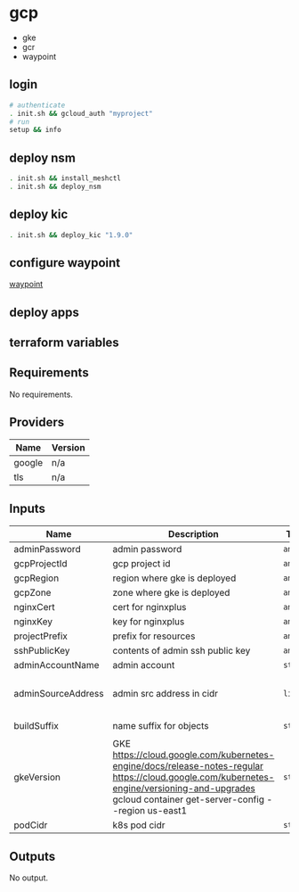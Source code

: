 # gcp

- gke
- gcr
- waypoint

## login
```bash
# authenticate
. init.sh && gcloud_auth "myproject"
# run
setup && info

```

## deploy nsm
```bash
. init.sh && install_meshctl
. init.sh && deploy_nsm
```

## deploy kic
```bash
. init.sh && deploy_kic "1.9.0"
```

## configure waypoint

  [waypoint](../../waypoint/readme.md)

## deploy apps


## terraform variables
<!-- markdownlint-disable no-inline-html -->
<!-- BEGINNING OF PRE-COMMIT-TERRAFORM DOCS HOOK -->
## Requirements

No requirements.

## Providers

| Name | Version |
|------|---------|
| google | n/a |
| tls | n/a |

## Inputs

| Name | Description | Type | Default | Required |
|------|-------------|------|---------|:--------:|
| adminPassword | admin password | `any` | n/a | yes |
| gcpProjectId | gcp project id | `any` | n/a | yes |
| gcpRegion | region where gke is deployed | `any` | n/a | yes |
| gcpZone | zone where gke is deployed | `any` | n/a | yes |
| nginxCert | cert for nginxplus | `any` | n/a | yes |
| nginxKey | key for nginxplus | `any` | n/a | yes |
| projectPrefix | prefix for resources | `any` | n/a | yes |
| sshPublicKey | contents of admin ssh public key | `any` | n/a | yes |
| adminAccountName | admin account | `string` | `"zadmin"` | no |
| adminSourceAddress | admin src address in cidr | `list` | <pre>[<br>  "0.0.0.0/0"<br>]</pre> | no |
| buildSuffix | name suffix for objects | `string` | `"party-unicorns"` | no |
| gkeVersion | GKE https://cloud.google.com/kubernetes-engine/docs/release-notes-regular https://cloud.google.com/kubernetes-engine/versioning-and-upgrades gcloud container get-server-config --region us-east1 | `string` | `"1.18.18-gke.1700"` | no |
| podCidr | k8s pod cidr | `string` | `"10.56.0.0/14"` | no |

## Outputs

No output.

<!-- END OF PRE-COMMIT-TERRAFORM DOCS HOOK -->
<!-- markdownlint-enable no-inline-html -->
